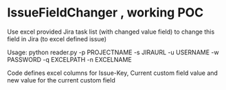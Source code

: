 # IssueFieldChanger , working POC
Use excel provided Jira task list (with changed value field) to change this field in Jira (to excel defined issue) 

Usage: python reader.py -p PROJECTNAME -s JIRAURL -u USERNAME -w PASSWORD -q EXCELPATH -n  EXCELNAME


Code defines excel columns for Issue-Key, Current custom field value and new value for the current custom field
